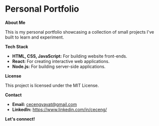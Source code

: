 # Personal Portfolio

**About Me**

This is my personal portfolio showcasing a collection of small projects I've built to learn and experiment.

**Tech Stack**

* **HTML, CSS, JavaScript:** For building website front-ends.
* **React:** For creating interactive web applications.
* **Node.js:** For building server-side applications.

**License**

This project is licensed under the MIT License.

**Contact**

* **Email:** cecengyayat@gmail.com
* **LinkedIn:** https://www.linkedin.com/in/ceceng/

**Let's connect!**
